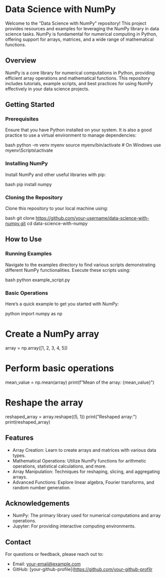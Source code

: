 # Data Science with NumPy

Welcome to the "Data Science with NumPy" repository! This project provides resources and examples for leveraging the NumPy library in data science tasks. NumPy is fundamental for numerical computing in Python, offering support for arrays, matrices, and a wide range of mathematical functions.

## Overview

NumPy is a core library for numerical computations in Python, providing efficient array operations and mathematical functions. This repository includes tutorials, example scripts, and best practices for using NumPy effectively in your data science projects.

## Getting Started

### Prerequisites

Ensure that you have Python installed on your system. It is also a good practice to use a virtual environment to manage dependencies:

bash
python -m venv myenv
source myenv/bin/activate  # On Windows use myenv\Scripts\activate


### Installing NumPy

Install NumPy and other useful libraries with pip:

bash
pip install numpy


### Cloning the Repository

Clone this repository to your local machine using:

bash
git clone https://github.com/your-username/data-science-with-numpy.git
cd data-science-with-numpy


## How to Use

### Running Examples

Navigate to the examples directory to find various scripts demonstrating different NumPy functionalities. Execute these scripts using:

bash
python example_script.py


### Basic Operations

Here’s a quick example to get you started with NumPy:

python
import numpy as np

# Create a NumPy array
array = np.array([1, 2, 3, 4, 5])

# Perform basic operations
mean_value = np.mean(array)
print(f"Mean of the array: {mean_value}")

# Reshape the array
reshaped_array = array.reshape((5, 1))
print("Reshaped array:")
print(reshaped_array)

## Features

- Array Creation: Learn to create arrays and matrices with various data types.
- Mathematical Operations: Utilize NumPy functions for arithmetic operations, statistical calculations, and more.
- Array Manipulation: Techniques for reshaping, slicing, and aggregating arrays.
- Advanced Functions: Explore linear algebra, Fourier transforms, and random number generation.



## Acknowledgements

- NumPy: The primary library used for numerical computations and array operations.
- Jupyter: For providing interactive computing environments.

## Contact

For questions or feedback, please reach out to:

- Email: [your-email@example.com](mailto:your-email@example.com)
- GitHub: [your-github-profile](https://github.com/your-github-profilr
